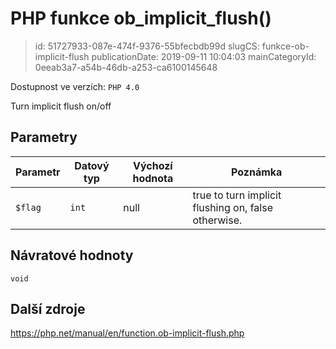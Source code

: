 PHP funkce ob_implicit_flush()
================================

> id: 51727933-087e-474f-9376-55bfecbdb99d
> slugCS: funkce-ob-implicit-flush
> publicationDate: 2019-09-11 10:04:03
> mainCategoryId: 0eeab3a7-a54b-46db-a253-ca6100145648

Dostupnost ve verzích: `PHP 4.0`

Turn implicit flush on/off


Parametry
--------------

| Parametr | Datový typ | Výchozí hodnota | Poznámka |
|-----|-----|-----|-----|
| `$flag` | `int` | null | true to turn implicit flushing on, false otherwise. |


Návratové hodnoty
----------------

`void`



Další zdroje
------------

https://php.net/manual/en/function.ob-implicit-flush.php
